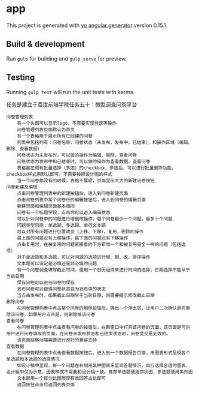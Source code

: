 # app

This project is generated with [yo angular generator](https://github.com/yeoman/generator-angular)
version 0.15.1.

## Build & development

Run `gulp` for building and `gulp serve` for preview.

## Testing

Running `gulp test` will run the unit tests with karma.

任务是建立于百度前端学院任务五十：微型调查问卷平台

    问卷管理列表
        有一个头部可以显示logo，不需要实现登录等操作
        问卷管理列表页面默认为首页
        有一个表格用于展示所有已创建的问卷
        列表中包括列有：问卷名称，问卷状态（未发布，发布中，已结束），和操作区域（编辑、删除、查看数据）
        问卷状态为未发布时，可以做的操作为编辑、删除、查看问卷
        问卷状态为发布中和已结束时，可以做的操作为查看数据、查看问卷
        表格最左侧有批量选择（多选）的checkbox，多选后，可以进行批量删除功能，checkbox样式用默认即可，不需要按照设计图的样式
        当一个问卷都没有的时候，表格不展现，页面显示大大的新建问卷按钮
    问卷新建及编辑
        点击问卷管理列表中的新建按钮后，进入到问卷新建页面
        点击问卷列表中某个问卷行的编辑按钮后，进入到问卷的编辑页面
        新建页面和编辑页面基本相同
        问卷有一个标题字段，点击后可以进入编辑状态
        可以针对问卷中的问题进行增删改操作，每个问卷最少一个问题，最多十个问题
        问题类型包括：单选题、多选题、单行文本题
        可以对所有问题进行位置改变（上移、下移），复用，删除的操作
        最上面的问题没有上移操作，最下面的问题没有下移操作
        点击复用时，在被复用的问题紧接着的下方新增一个和被复用完全一样的问题（包括选项）
        对于单选题和多选题，可以对问题的选项进行增、删、改、排序操作
        文本题可以设定是必填还是非必填的问题
        有一个问卷调查填写截止时间，使用一个日历组件来进行时间的选择，日期选择不能早于当前日期
        保存问卷可以进行问卷的保存
        发布问卷可以使得问卷状态变为发布中的状态
        当点击发布时，如果截止日期早于当前日期，则需要提示修改截止日期
    删除问卷
        在问卷管理列表中点击某个问卷的删除按钮后，弹出一个浮出层，让用户二次确认是否删除该问卷，如果用户点击是，则删除掉该问卷
    查看问卷
        在问卷管理列表中点击查看问卷的按钮后，在新窗口中打开该问卷的页面，该页面是可供用户进行问卷填写的页面，在问卷未发布状态和已结束状态时，问卷提交是无效的。
        该页面在移动端需要进行良好的兼容支持
    查看数据
        在问卷管理列表中点击查看数据按钮后，进入到一个数据报告页面，用图表形式呈现各个单选题和多选题的选择情况
        如设计稿中呈现，每一个问题在右侧用某种图表来呈现答题情况，自行选择合适的图表，设计稿中仅为示意，图表样式不需要和设计稿一致。推荐单选题使用饼状图，多选题使用条形图
        文本题用一个百分比图展现有效回答占比即可
        返回按钮点击后返回列表页面

